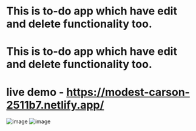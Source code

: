 # This is to-do app which have edit and delete functionality too.

#

# This is to-do app which have edit and delete functionality too.

# live demo - https://modest-carson-2511b7.netlify.app/

![image](https://user-images.githubusercontent.com/38542608/138029192-e73cfb1c-6359-42c5-a1e5-217c57b3e7a1.png)
![image](https://user-images.githubusercontent.com/38542608/138029215-ecc7b667-43f9-454f-8ce7-f2ec3e5ab417.png)
